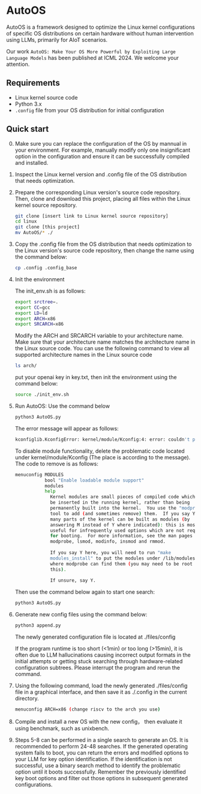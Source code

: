 # AutoOS
AutoOS is a framework designed to optimize the Linux kernel configurations of specific OS distributions on certain hardware without human intervention using LLMs, primarily for AIoT scenarios.

Our work `AutoOS: Make Your OS More Powerful by Exploiting Large Language Models` has been published at ICML 2024. We welcome your attention.

## Requirements
- Linux kernel source code 
- Python 3.x
- `.config` file from your OS distribution for initial configuration

## Quick start
0. Make sure you can replace the configuration of the OS by mannual in your environment. For example, manually modify only one insignificant option in the configuration and ensure it can be successfully compiled and installed.
1. Inspect the Linux kernel version and .config file of the OS distribution that needs optimization.
2. Prepare the corresponding Linux version's source code repository. Then, clone and download this project, placing all files within the Linux kernel source repository.
   ```bash
   git clone [insert link to Linux kernel source repository]
   cd linux
   git clone [this project]
   mv AutoOS/* ./
   
3. Copy the .config file from the OS distribution that needs optimization to the Linux version's source code repository, then change the name  using the command below:
   ```bash
   cp .config .config_base
   
4. Init the environment
   
   The init_env.sh is as follows:
   ~~~bash
   export srctree=.
   export CC=gcc
   export LD=ld
   export ARCH=x86
   export SRCARCH=x86
   ~~~
   Modify the ARCH and SRCARCH variable to your architecture name. Make sure that your architecture name matches the architecture name in the Linux source code. You can use the following command to view all supported architecture names in the Linux source code
   ~~~bash
   ls arch/
   ~~~
   put your openai key in key.txt, then init the environment using the command below:
   ~~~bash
   source ./init_env.sh
   ~~~
5. Run AutoOS:
   Use the command below
   ~~~bash
   python3 AutoOS.py
   ~~~
   The error message will appear as follows:
   ~~~bash
   kconfiglib.KconfigError: kernel/module/Kconfig:4: error: couldn't parse 'modules': unrecognized construct
   ~~~
   To disable module functionality, delete the problematic code located under kernel/module/Kconfig (The place is according to the message). The code to remove is as follows:
   ~~~bash
   menuconfig MODULES
              bool "Enable loadable module support"
              modules
              help
                Kernel modules are small pieces of compiled code which can
                be inserted in the running kernel, rather than being
                permanently built into the kernel.  You use the "modprobe"
                tool to add (and sometimes remove) them.  If you say Y here,
                many parts of the kernel can be built as modules (by
                answering M instead of Y where indicated): this is most
                useful for infrequently used options which are not required
                for booting.  For more information, see the man pages for
                modprobe, lsmod, modinfo, insmod and rmmod.
      
                If you say Y here, you will need to run "make
                modules_install" to put the modules under /lib/modules/
                where modprobe can find them (you may need to be root to do
                this).
      
                If unsure, say Y.
    ~~~
    Then use  the command below again to start one search:
    ~~~bash
    python3 AutoOS.py
    ~~~
6. Generate new config files using the command below:
    ~~~bash
    python3 append.py
    ~~~
    The newly generated configuration file is located at ./files/config

    If the program runtime is too short (<1min) or too long (>15min), it is often due to LLM hallucinations causing incorrect output formats in the initial attempts or getting stuck searching through hardware-related configuration subtrees. Please interrupt the program and rerun the command.

8. Using the following command, load the newly generated ./files/config file in a graphical interface, and then save it as ./.config in the current directory.
    ~~~bash
    menuconfig ARCH=x86 (change riscv to the arch you use) 
    ~~~
9. Compile and install a new OS with the new config， then evaluate it using benchmark, such as unixbench.
10. Steps 5-8 can be performed in a single search to generate an OS. It is recommended to perform 24-48 searches. If the generated operating system fails to boot, you can return the errors and modified options to your LLM for key option identification. If the identification is not successful, use a binary search method to identify the problematic option until it boots successfully. Remember the previously identified key boot options and filter out those options in subsequent generated configurations.
